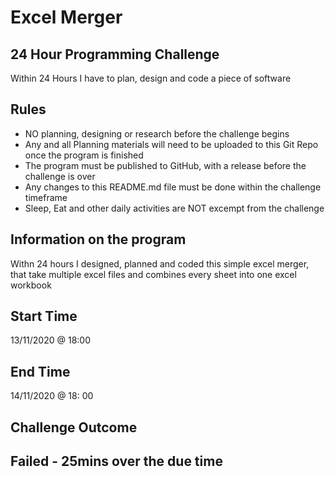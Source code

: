 # Excel Merger

## 24 Hour Programming Challenge
Within 24 Hours I have to plan, design and code a piece of software

## Rules
* NO planning, designing or research before the challenge begins
* Any and all Planning materials will need to be uploaded to this Git Repo once the program is finished
* The program must be published to GitHub, with a release before the challenge is over
* Any changes to this README.md file must be done within the challenge timeframe
* Sleep, Eat and other daily activities are NOT excempt from the challenge

## Information on the program
Withn 24 hours I designed, planned and coded this simple excel merger, that take multiple excel files and combines every sheet into one excel workbook

## Start Time
  13/11/2020 @ 18:00
  
## End Time
  14/11/2020 @ 18: 00
  
## Challenge Outcome
  ##   Failed - 25mins over the due time
